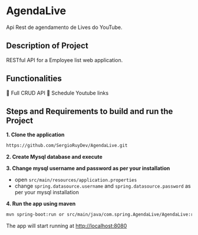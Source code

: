 # AgendaLive
Api Rest de agendamento de Lives do YouTube.


## Description of Project

RESTful API for a Employee list web application. 

## Functionalities

:bell: Full CRUD API
:bell: Schedule Youtube links

## Steps and Requirements to build and run the Project

**1. Clone the application**
```bash
https://github.com/SergioRuyDev/AgendaLive.git
```

**2. Create Mysql database and execute**

**3. Change mysql username and password as per your installation**

+ open `src/main/resources/application.properties`
+ change `spring.datasource.username` and `spring.datasource.password` as per your mysql installation

**4. Run the app using maven**

```bash
mvn spring-boot:run or src/main/java/com.spring.AgendaLive/AgendaLive:run
```
The app will start running at <http://localhost:8080>
